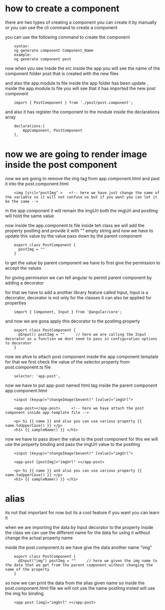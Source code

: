 # how to create a component
there are two types of creating a component you can create it by manually or you can use the cli command to create a component

you can use the following command to create the component 

        syntax:
        ng generate component Component_Name
        example:
        ng generate component post

now when you see inside the src inside the app you will see the name of the component folder post that is created with the new files

and also the app.module.ts file inside the app folder has been update , 
inside the app.module.ts file you will see that it has imported the new post component
        
        import { PostComponent } from './post/post.component';

and also it has register the component to the module inside the declarations array

        declarations:[  
            AppComponent, PostComponent  
        ],

# now we are going to render image inside the post component

now we are going to remove the img tag from app.component.html and past it into the post.component.html

        <img [src]="postImg" >   <!-- here we have just change the name of the variable so it will not confuse us but if you want you can let it be the same -->

in the app component it will remain the imgUrl both the imgUrl and postImg will hold the same value

now inside the app.component.ts file inside teh class we will add the property postImg and provide it with "" empty string and now we have to update this value by the value pass down by the parent component

        export class PostComponent {
          postImg = ""
        }

to get the value by parent component we have to first give the permission to accept the values

for giving permission we can tell angular to permit parent component by adding a decorator 

for that we have to add a another library feature called Input, Input is a decorator, decorator is not only for the classes it can also be applied for properties

        import { Component, Input } from '@angular/core';

 and now we are gona apply this decorator to the postImg property

        export class PostComponent {
          @Input() postImg = ""     // here we are calling the Input decorator as a function we dont need to pass in configuration options to decorator
        }

now we ahve to attach post component inside the app component template for that we first check the value of the selector property from post.component.ts file

        selector: 'app-post',

now we have to put app-post named html tag inside the parent component app.component.html

        <input (keyup)="changeImage($event)" [value]="imgUrl">  
        
        <app-post></app-post>     <!-- here we have attach the post component inside app template file -->

        <p> hi {{ name }} and also you can use various property {{ name.toUpperCase() }} </p>
        <h1> {{ sampleName() }} </h1>

now we have to pass down the value to the post component for this we will use the property binding and pass the imgUrl value to the postImg

        <input (keyup)="changeImage($event)" [value]="imgUrl">  
        
        <app-post [postImg]="imgUrl" ></app-post>

        <p> hi {{ name }} and also you can use various property {{ name.toUpperCase() }} </p>
        <h1> {{ sampleName() }} </h1>


# alias 
its not that important for now but its a cool feature if you want you can learn it 

when we are importing the data by Input decorator to the property inside the class we can use the different name for the data for using it without change the actual property name

inside the post.component.ts we have give the data another name "img"

        export class PostComponent {
          @Input("img") postImg = ""     // here we given the img name to the data that we get from the parent component without changing the name of the property
        }

so now we can print the data from the alias given name so inside the post.component.html file we will not use the name postImg insted will use the img for binding

        <app-post [img]="imgUrl" ></app-post>

